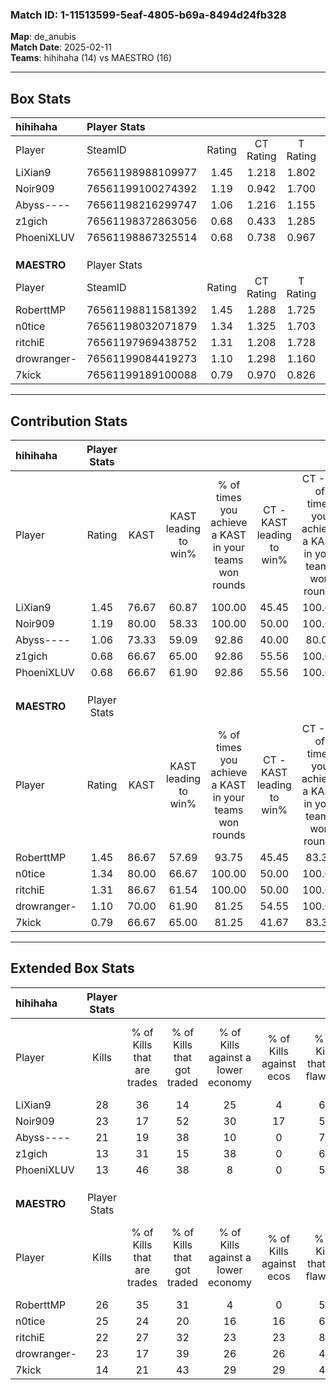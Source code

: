 ### Match ID: 1-11513599-5eaf-4805-b69a-8494d24fb328  
**Map**: de_anubis  
**Match Date**: 2025-02-11  
**Teams**: hihihaha (14) vs MAESTRO (16)  

---  

## Box Stats  

| **hihihaha** | Player Stats      |        |           |          |       |      |       |         |        |      |     |
| :- | :- | :-: | :-: | :-: | :-: | :-: | :-: | :-: | :-: | :-: | :-: |
| Player       | SteamID           | Rating | CT Rating | T Rating | KAST  | ADR  | Kills | Assists | Deaths | K/D  | HS% |
| LiXian9      | 76561198988109977 |  1.45  |   1.218   |  1.802   | 76.67 | 87.9 |  28   |    9    |   16   | 1.75 | 60  |
| Noir909      | 76561199100274392 |  1.19  |   0.942   |  1.700   | 80.00 | 89.3 |  23   |   11    |   25   | 0.92 | 52  |
| Abyss----    | 76561198216299747 |  1.06  |   1.216   |  1.155   | 73.33 | 70.8 |  21   |    7    |   22   | 0.95 | 57  |
| z1gich       | 76561198372863056 |  0.68  |   0.433   |  1.285   | 66.67 | 47.4 |  13   |    4    |   23   | 0.57 | 53  |
| PhoeniXLUV   | 76561198867325514 |  0.68  |   0.738   |  0.967   | 66.67 | 58.1 |  13   |    6    |   25   | 0.52 | 61  |
|              |                   |        |           |          |       |      |       |         |        |      |     |
|              |                   |        |           |          |       |      |       |         |        |      |     |
|              |                   |        |           |          |       |      |       |         |        |      |     |
| **MAESTRO**  | Player Stats      |        |           |          |       |      |       |         |        |      |     |
| Player       | SteamID           | Rating | CT Rating | T Rating | KAST  | ADR  | Kills | Assists | Deaths | K/D  | HS% |
| RoberttMP    | 76561198811581392 |  1.45  |   1.288   |  1.725   | 86.67 | 95.2 |  26   |    7    |   18   | 1.44 | 69  |
| n0tice       | 76561198032071879 |  1.34  |   1.325   |  1.703   | 80.00 | 94.7 |  25   |    9    |   20   | 1.25 | 64  |
| ritchiE      | 76561197969438752 |  1.31  |   1.208   |  1.728   | 86.67 | 80.9 |  22   |   12    |   18   | 1.22 | 59  |
| drowranger-  | 76561199084419273 |  1.10  |   1.298   |  1.160   | 70.00 | 75.2 |  23   |    6    |   22   | 1.05 | 52  |
| 7kick        | 76561199189100088 |  0.79  |   0.970   |  0.826   | 66.67 | 60.0 |  14   |    6    |   21   | 0.67 | 42  |
---  

## Contribution Stats  

| **hihihaha** | Player Stats |       |                      |                                                        |                           |                                                             |                          |                                                            |
| :- | :-: | :-: | :-: | :-: | :-: | :-: | :-: | :-: |
| Player       |    Rating    | KAST  | KAST leading to win% | % of times you achieve a KAST in your teams won rounds | CT - KAST leading to win% | CT - % of times you achieve a KAST in your teams won rounds | T - KAST leading to win% | T - % of times you achieve a KAST in your teams won rounds |
| LiXian9      |     1.45     | 76.67 |        60.87         |                         100.00                         |           45.45           |                           100.00                            |          75.00           |                           100.00                           |
| Noir909      |     1.19     | 80.00 |        58.33         |                         100.00                         |           50.00           |                           100.00                            |          64.29           |                           100.00                           |
| Abyss----    |     1.06     | 73.33 |        59.09         |                         92.86                          |           40.00           |                            80.00                            |          75.00           |                           100.00                           |
| z1gich       |     0.68     | 66.67 |        65.00         |                         92.86                          |           55.56           |                           100.00                            |          72.73           |                           88.89                            |
| PhoeniXLUV   |     0.68     | 66.67 |        61.90         |                         92.86                          |           55.56           |                           100.00                            |          66.67           |                           88.89                            |
|              |              |       |                      |                                                        |                           |                                                             |                          |                                                            |
|              |              |       |                      |                                                        |                           |                                                             |                          |                                                            |
|              |              |       |                      |                                                        |                           |                                                             |                          |                                                            |
| **MAESTRO**  | Player Stats |       |                      |                                                        |                           |                                                             |                          |                                                            |
| Player       |    Rating    | KAST  | KAST leading to win% | % of times you achieve a KAST in your teams won rounds | CT - KAST leading to win% | CT - % of times you achieve a KAST in your teams won rounds | T - KAST leading to win% | T - % of times you achieve a KAST in your teams won rounds |
| RoberttMP    |     1.45     | 86.67 |        57.69         |                         93.75                          |           45.45           |                            83.33                            |          66.67           |                           100.00                           |
| n0tice       |     1.34     | 80.00 |        66.67         |                         100.00                         |           50.00           |                           100.00                            |          83.33           |                           100.00                           |
| ritchiE      |     1.31     | 86.67 |        61.54         |                         100.00                         |           50.00           |                           100.00                            |          71.43           |                           100.00                           |
| drowranger-  |     1.10     | 70.00 |        61.90         |                         81.25                          |           54.55           |                           100.00                            |          70.00           |                           70.00                            |
| 7kick        |     0.79     | 66.67 |        65.00         |                         81.25                          |           41.67           |                            83.33                            |          100.00          |                           80.00                            |
---  

## Extended Box Stats  

| **hihihaha** | Player Stats |                            |                            |                                    |                         |                              |                                 |        |                             |                                     |                          |                               |                            |
| :- | :-: | :-: | :-: | :-: | :-: | :-: | :-: | :-: | :-: | :-: | :-: | :-: | :-: |
| Player       |    Kills     | % of Kills that are trades | % of Kills that got traded | % of Kills against a lower economy | % of Kills against ecos | % of Kills that are flawless | % of Kills that are close duels | Deaths | % of Deaths that get traded | % of Deaths against a lower economy | % of Deaths against ecos | % of Deaths that are flawless | % of Deaths that are close |
| LiXian9      |      28      |             36             |             14             |                 25                 |            4            |              61              |                7                |   16   |             19              |                 19                  |            0             |              63               |             6              |
| Noir909      |      23      |             17             |             52             |                 30                 |           17            |              57              |               22                |   25   |             28              |                 24                  |            4             |              56               |             0              |
| Abyss----    |      21      |             19             |             38             |                 10                 |            0            |              76              |                5                |   22   |             32              |                 18                  |            0             |              64               |             9              |
| z1gich       |      13      |             31             |             15             |                 38                 |            0            |              69              |                0                |   23   |             43              |                 17                  |            0             |              57               |             9              |
| PhoeniXLUV   |      13      |             46             |             38             |                 8                  |            0            |              54              |               15                |   25   |             32              |                 20                  |            0             |              52               |             8              |
|              |              |                            |                            |                                    |                         |                              |                                 |        |                             |                                     |                          |                               |                            |
|              |              |                            |                            |                                    |                         |                              |                                 |        |                             |                                     |                          |                               |                            |
|              |              |                            |                            |                                    |                         |                              |                                 |        |                             |                                     |                          |                               |                            |
| **MAESTRO**  | Player Stats |                            |                            |                                    |                         |                              |                                 |        |                             |                                     |                          |                               |                            |
| Player       |    Kills     | % of Kills that are trades | % of Kills that got traded | % of Kills against a lower economy | % of Kills against ecos | % of Kills that are flawless | % of Kills that are close duels | Deaths | % of Deaths that get traded | % of Deaths against a lower economy | % of Deaths against ecos | % of Deaths that are flawless | % of Deaths that are close |
| RoberttMP    |      26      |             35             |             31             |                 4                  |            0            |              54              |               12                |   18   |             17              |                 17                  |            11            |              44               |             17             |
| n0tice       |      25      |             24             |             20             |                 16                 |           16            |              68              |                0                |   20   |             30              |                 15                  |            10            |              60               |             10             |
| ritchiE      |      22      |             27             |             32             |                 23                 |           23            |              82              |                5                |   18   |             50              |                 11                  |            6             |              83               |             6              |
| drowranger-  |      23      |             17             |             39             |                 26                 |           26            |              43              |                9                |   22   |             32              |                 14                  |            9             |              73               |             5              |
| 7kick        |      14      |             21             |             43             |                 29                 |           29            |              43              |                7                |   21   |             29              |                 19                  |            14            |              57               |             14             |
